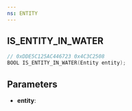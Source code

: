 ```yaml
---
ns: ENTITY
---
```

## IS_ENTITY_IN_WATER

```c
// 0xDDE5C125AC446723 0x4C3C2508
BOOL IS_ENTITY_IN_WATER(Entity entity);
```

## Parameters
* **entity**:
